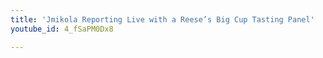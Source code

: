 ```yaml
---
title: 'Jmikola Reporting Live with a Reese’s Big Cup Tasting Panel'
youtube_id: 4_fSaPM0Dx8

---
```

